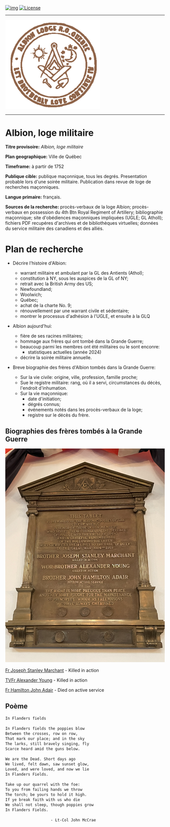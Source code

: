 <!-- ENTETE -->
[![img](https://img.shields.io/badge/Cycle%20de%20Vie-Édition-339999)](https://franc-maconnerie.ca)
[![License](https://img.shields.io/badge/Licence-MIT-blue)](LICENSE)

---

<div>
    <a target="_blank" href="https://franc-maconnerie.ca">
      <img src="../images/logo.png" alt="Julio Torres Freemasonry" width="300"/>
    </a>
</div>

--- 

<!-- FIN ENTETE -->

# Albion, loge militaire

**Titre provisoire:** *Albion, loge militaire* 

**Plan geographique:** Ville de Québec

**Timeframe:** à partir de 1752

**Publique cible:** publique maçonnique, tous les degrés. Presentation probable lors d'une soirée militaire. Publication dans revue de loge de recherches maçonniques.

**Langue primaire:** français.

**Sources de la recherche:** procès-verbaux de la loge Albion; procès-verbaux en possession du 4th Btn Royal Regiment of Artillery; bibliographie maçonnique; site d'obédiences maçonniques impliquées (UGLE; GL Atholl); fichiers PDF recupéres d'archives et de bibliothèques virtuelles; données du service militaire des canadiens et des alliés. 

# Plan de recherche

- Décrire l'histoire d'Albion: 
    - warrant militaire et ambulant par la GL des Antients (Athol); 
    - constitution à NY, sous les auspices de la GL of NY; 
    - retrait avec la British Army des US;
    - Newfoundland;
    - Woolwich;
    - Québec; 
    - achat de la charte No. 9; 
    - rénouvellement par une warrant civile et sédentaire; 
    - montrer le processus d'adhésion à l'UGLE, et ensuite à la GLQ
    
- Albion aujourd'hui:
    - fière de ses racines militaires;
    - hommage aux frères qui ont tombé dans la Grande Guerre;
    - beaucoup parmi les membres ont été militaires ou le sont enconre:
        - statistiques actuelles (année 2024)
    - décrire la soirée militaire annuelle. 

- Breve biographie des frères d'Albion tombés dans la Grande Guerre:
    - Sur la vie civile: origine, ville, profession, famille proche;
    - Sue le registre militaire: rang, où il a servi, circumstances du décès, l'endroit d'inhumation.
    - Sur la vie maçonnique:
        - date d'initiation;
        - dégrés connus;
        - événements notés dans les procès-verbaux de la loge;
        - registre sur le décès du frère.

## Biographies des frères tombés à la Grande Guerre

<img src="../images/Plaque.jpg" width="600" />

[Fr Joseph Stanley Marchant](./josephStanleyMarchant.md) - Killed in action

[TVFr Alexander Young](./alexanderYoung.md) - Killed in action

[Fr Hamilton John Adair](./hamiltonJohnAdair.md) - Died on active service

## Poème 

```
In Flanders fields 

In Flanders fields the poppies blow
Between the crosses, row on row,
That mark our place; and in the sky
The larks, still bravely singing, fly
Scarce heard amid the guns below.

We are the Dead. Short days ago
We lived, felt dawn, saw sunset glow,
Loved, and were loved, and now we lie
In Flanders Fields.

Take up our quarrel with the foe:
To you from failing hands we throw
The torch; be yours to hold it high.
If ye break faith with us who die
We shall not sleep, though poppies grow
In Flanders Fields.

                    - Lt-Col John McCrae
```
